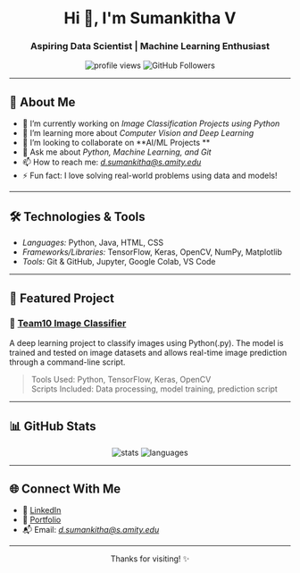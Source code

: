 <h1 align="center">Hi 👋, I'm Sumankitha V</h1>
<h3 align="center">Aspiring Data Scientist | Machine Learning Enthusiast</h3>

<p align="center">
  <img src="https://komarev.com/ghpvc/?username=sumankitha&label=Profile%20views&color=0e75b6&style=flat" alt="profile views" />
  <img src="https://img.shields.io/github/followers/sumankitha?label=Followers&style=social" alt="GitHub Followers" />
</p>

---

## 📖 About Me

- 🔭 I’m currently working on *Image Classification Projects using Python*
- 🌱 I’m learning more about *Computer Vision and Deep Learning*
- 👯 I’m looking to collaborate on **AI/ML Projects **
- 💬 Ask me about *Python, Machine Learning, and Git*
- 📫 How to reach me: *d.sumankitha@s.amity.edu*
- ⚡ Fun fact: I love solving real-world problems using data and models!

---

## 🛠 Technologies & Tools

- *Languages:* Python, Java, HTML, CSS
- *Frameworks/Libraries:* TensorFlow, Keras, OpenCV, NumPy, Matplotlib
- *Tools:* Git & GitHub, Jupyter, Google Colab, VS Code

---

## 📌 Featured Project

### 🔹 [Team10 Image Classifier](https://github.com/sumankitha/Team10_image_classifier)

A deep learning project to classify images using Python(.py). The model is trained and tested on image datasets and allows real-time image prediction through a command-line script.

> Tools Used: Python, TensorFlow, Keras, OpenCV  
> Scripts Included: Data processing, model training, prediction script  

---

## 📊 GitHub Stats

<p align="center">
  <img src="https://github-readme-stats.vercel.app/api?username=sumankitha&show_icons=true&theme=tokyonight" alt="stats" />
  <img src="https://github-readme-stats.vercel.app/api/top-langs/?username=sumankitha&layout=compact&theme=tokyonight" alt="languages" />
</p>

---

## 🌐 Connect With Me

- 💼 [LinkedIn](https://www.linkedin.com/in/your-link)
- 📁 [Portfolio](https://your-portfolio-link.com) 
- 📬 Email: *d.sumankitha@s.amity.edu*

---

<p align="center">Thanks for visiting! ✨</p>
